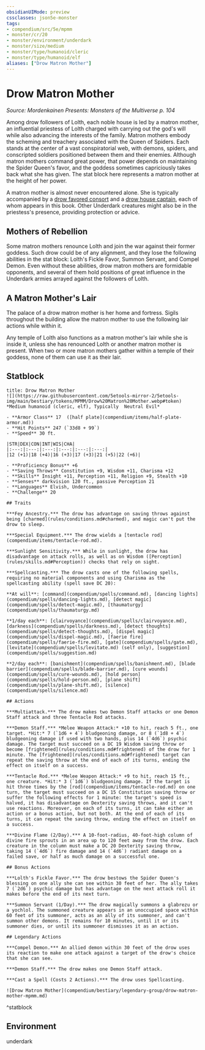 ```yaml
---
obsidianUIMode: preview
cssclasses: json5e-monster
tags:
- compendium/src/5e/mpmm
- monster/cr/20
- monster/environment/underdark
- monster/size/medium
- monster/type/humanoid/cleric
- monster/type/humanoid/elf
aliases: ["Drow Matron Mother"]
---
```

# Drow Matron Mother
*Source: Mordenkainen Presents: Monsters of the Multiverse p. 104*  

Among drow followers of Lolth, each noble house is led by a matron mother, an influential priestess of Lolth charged with carrying out the god's will while also advancing the interests of the family. Matron mothers embody the scheming and treachery associated with the Queen of Spiders. Each stands at the center of a vast conspiratorial web, with demons, spiders, and conscripted soldiers positioned between them and their enemies. Although matron mothers command great power, that power depends on maintaining the Spider Queen's favor, and the goddess sometimes capriciously takes back what she has given. The stat block here represents a matron mother at the height of her power.

A matron mother is almost never encountered alone. She is typically accompanied by a [drow favored consort](compendium/bestiary/humanoid/drow-favored-consort-mpmm.md) and a [drow house captain](compendium/bestiary/humanoid/drow-house-captain-mpmm.md), each of whom appears in this book. Other Underdark creatures might also be in the priestess's presence, providing protection or advice.

## Mothers of Rebellion

Some matron mothers renounce Lolth and join the war against their former goddess. Such drow could be of any alignment, and they lose the following abilities in the stat block: Lolth's Fickle Favor, Summon Servant, and Compel Demon. Even without these abilities, drow matron mothers are formidable opponents, and several of them hold positions of great influence in the Underdark armies arrayed against the followers of Lolth.

## A Matron Mother's Lair

The palace of a drow matron mother is her home and fortress. Sigils throughout the building allow the matron mother to use the following lair actions while within it.

Any temple of Lolth also functions as a matron mother's lair while she is inside it, unless she has renounced Lolth or another matron mother is present. When two or more matron mothers gather within a temple of their goddess, none of them can use it as their lair.

## Statblock

```ad-statblock
title: Drow Matron Mother
![](https://raw.githubusercontent.com/5etools-mirror-2/5etools-img/main/bestiary/tokens/MPMM/Drow%20Matron%20Mother.webp#token)
*Medium humanoid (cleric, elf), Typically  Neutral Evil*

- **Armor Class** 17  ([half plate](compendium/items/half-plate-armor.md))
- **Hit Points** 247 (`33d8 + 99`)
- **Speed** 30 ft.

|STR|DEX|CON|INT|WIS|CHA|
|:---:|:---:|:---:|:---:|:---:|:---:|
|12 (+1)|18 (+4)|16 (+3)|17 (+3)|21 (+5)|22 (+6)|

- **Proficiency Bonus** +6
- **Saving Throws** Constitution +9, Wisdom +11, Charisma +12
- **Skills** Insight +11, Perception +11, Religion +9, Stealth +10
- **Senses** darkvision 120 ft., passive Perception 21
- **Languages** Elvish, Undercommon
- **Challenge** 20

## Traits

***Fey Ancestry.*** The drow has advantage on saving throws against being [charmed](rules/conditions.md#charmed), and magic can't put the drow to sleep.

***Special Equipment.*** The drow wields a [tentacle rod](compendium/items/tentacle-rod.md).

***Sunlight Sensitivity.*** While in sunlight, the drow has disadvantage on attack rolls, as well as on Wisdom ([Perception](rules/skills.md#Perception)) checks that rely on sight.

***Spellcasting.*** The drow casts one of the following spells, requiring no material components and using Charisma as the spellcasting ability (spell save DC 20):

**At will**: [command](compendium/spells/command.md), [dancing lights](compendium/spells/dancing-lights.md), [detect magic](compendium/spells/detect-magic.md), [thaumaturgy](compendium/spells/thaumaturgy.md)

**1/day each**: [clairvoyance](compendium/spells/clairvoyance.md), [darkness](compendium/spells/darkness.md), [detect thoughts](compendium/spells/detect-thoughts.md), [dispel magic](compendium/spells/dispel-magic.md), [faerie fire](compendium/spells/faerie-fire.md), [gate](compendium/spells/gate.md), [levitate](compendium/spells/levitate.md) (self only), [suggestion](compendium/spells/suggestion.md)

**2/day each**: [banishment](compendium/spells/banishment.md), [blade barrier](compendium/spells/blade-barrier.md), [cure wounds](compendium/spells/cure-wounds.md), [hold person](compendium/spells/hold-person.md), [plane shift](compendium/spells/plane-shift.md), [silence](compendium/spells/silence.md)

## Actions

***Multiattack.*** The drow makes two Demon Staff attacks or one Demon Staff attack and three Tentacle Rod attacks.

***Demon Staff.*** *Melee Weapon Attack:* +10 to hit, reach 5 ft., one target. *Hit:* 7 (`1d6 + 4`) bludgeoning damage, or 8 (`1d8 + 4`) bludgeoning damage if used with two hands, plus 14 (`4d6`) psychic damage. The target must succeed on a DC 19 Wisdom saving throw or become [frightened](rules/conditions.md#frightened) of the drow for 1 minute. The [frightened](rules/conditions.md#frightened) target can repeat the saving throw at the end of each of its turns, ending the effect on itself on a success.

***Tentacle Rod.*** *Melee Weapon Attack:* +9 to hit, reach 15 ft., one creature. *Hit:* 3 (`1d6`) bludgeoning damage. If the target is hit three times by the [rod](compendium/items/tentacle-rod.md) on one turn, the target must succeed on a DC 15 Constitution saving throw or suffer the following effects for 1 minute: the target's speed is halved, it has disadvantage on Dexterity saving throws, and it can't use reactions. Moreover, on each of its turns, it can take either an action or a bonus action, but not both. At the end of each of its turns, it can repeat the saving throw, ending the effect on itself on a success.

***Divine Flame (2/Day).*** A 10-foot-radius, 40-foot-high column of divine fire sprouts in an area up to 120 feet away from the drow. Each creature in the column must make a DC 20 Dexterity saving throw, taking 14 (`4d6`) fire damage and 14 (`4d6`) radiant damage on a failed save, or half as much damage on a successful one.

## Bonus Actions

***Lolth's Fickle Favor.*** The drow bestows the Spider Queen's blessing on one ally she can see within 30 feet of her. The ally takes 7 (`2d6`) psychic damage but has advantage on the next attack roll it makes before the end of its next turn.

***Summon Servant (1/Day).*** The drow magically summons a glabrezu or a yochlol. The summoned creature appears in an unoccupied space within 60 feet of its summoner, acts as an ally of its summoner, and can't summon other demons. It remains for 10 minutes, until it or its summoner dies, or until its summoner dismisses it as an action.

## Legendary Actions

***Compel Demon.*** An allied demon within 30 feet of the drow uses its reaction to make one attack against a target of the drow's choice that she can see.

***Demon Staff.*** The drow makes one Demon Staff attack.

***Cast a Spell (Costs 2 Actions).*** The drow uses Spellcasting.

![Drow Matron Mother](compendium/bestiary/legendary-group/drow-matron-mother-mpmm.md)
```
^statblock

## Environment

underdark